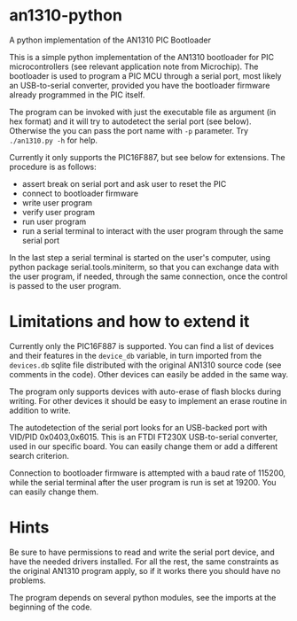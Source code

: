 # an1310-python
A python implementation of the AN1310 PIC Bootloader

This is a simple python implementation of the AN1310 bootloader for PIC microcontrollers (see relevant application note from Microchip). The bootloader is used to program a PIC MCU through a serial port, most likely an USB-to-serial converter, provided you have the bootloader firmware already programmed in the PIC itself.

The program can be invoked with just the executable file as argument (in hex format) and it will try to autodetect the serial port (see below). Otherwise the you can pass the port name with `-p` parameter. Try `./an1310.py -h` for help.

Currently it only supports the PIC16F887, but see below for extensions. The procedure is as follows:
- assert break on serial port and ask user to reset the PIC
- connect to bootloader firmware
- write user program
- verify user program
- run user program
- run a serial terminal to interact with the user program through the same serial port

In the last step a serial terminal is started on the user's computer, using python package serial.tools.miniterm, so that you can exchange data with the user program, if needed, through the same connection, once the control is passed to the user program.

Limitations and how to extend it
================================

Currently only the PIC16F887 is supported. You can find a list of devices and their features in the `device_db` variable, in turn imported from the `devices.db` sqlite file distributed with the original AN1310 source code (see comments in the code). Other devices can easily be added in the same way.

The program only supports devices with auto-erase of flash blocks during writing. For other devices it should be easy to implement an erase routine in addition to write.

The autodetection of the serial port looks for an USB-backed port with VID/PID 0x0403,0x6015. This is an FTDI FT230X USB-to-serial converter, used in our specific board. You can easily change them or add a different search criterion.

Connection to bootloader firmware is attempted with a baud rate of 115200, while the serial terminal after the user program is run is set at 19200. You can easily change them.

Hints
=====

Be sure to have permissions to read and write the serial port device, and have the needed drivers installed. For all the rest, the same constraints as the original AN1310 program apply, so if it works there you should have no problems. 

The program depends on several python modules, see the imports at the beginning of the code.
